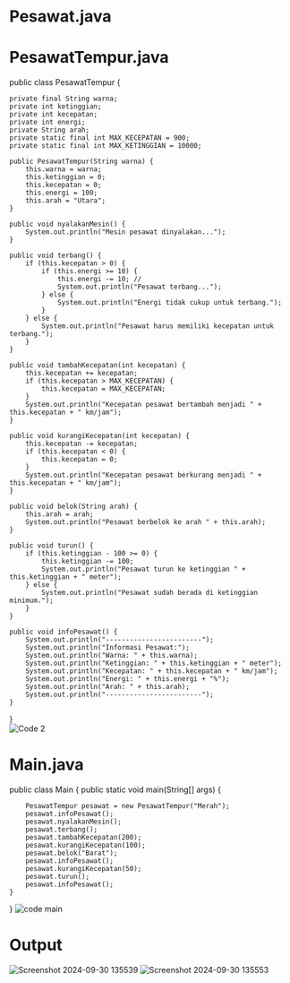 # Pesawat.java
# PesawatTempur.java
public class PesawatTempur {

    private final String warna;
    private int ketinggian; 
    private int kecepatan; 
    private int energi; 
    private String arah;
    private static final int MAX_KECEPATAN = 900;
    private static final int MAX_KETINGGIAN = 10000; 

    public PesawatTempur(String warna) {
        this.warna = warna;
        this.ketinggian = 0;
        this.kecepatan = 0;
        this.energi = 100;
        this.arah = "Utara";
    }

    public void nyalakanMesin() {
        System.out.println("Mesin pesawat dinyalakan...");
    }

    public void terbang() {
        if (this.kecepatan > 0) {
            if (this.energi >= 10) { 
                this.energi -= 10; // 
                System.out.println("Pesawat terbang...");
            } else {
                System.out.println("Energi tidak cukup untuk terbang.");
            }
        } else {
            System.out.println("Pesawat harus memiliki kecepatan untuk terbang.");
        }
    }

    public void tambahKecepatan(int kecepatan) {
        this.kecepatan += kecepatan;
        if (this.kecepatan > MAX_KECEPATAN) {
            this.kecepatan = MAX_KECEPATAN; 
        }
        System.out.println("Kecepatan pesawat bertambah menjadi " + this.kecepatan + " km/jam");
    }

    public void kurangiKecepatan(int kecepatan) {
        this.kecepatan -= kecepatan;
        if (this.kecepatan < 0) {
            this.kecepatan = 0; 
        }
        System.out.println("Kecepatan pesawat berkurang menjadi " + this.kecepatan + " km/jam");
    }

    public void belok(String arah) {
        this.arah = arah;
        System.out.println("Pesawat berbelok ke arah " + this.arah);
    }

    public void turun() {
        if (this.ketinggian - 100 >= 0) {
            this.ketinggian -= 100;
            System.out.println("Pesawat turun ke ketinggian " + this.ketinggian + " meter");
        } else {
            System.out.println("Pesawat sudah berada di ketinggian minimum.");
        }
    }

    public void infoPesawat() {
        System.out.println("------------------------");
        System.out.println("Informasi Pesawat:");
        System.out.println("Warna: " + this.warna);
        System.out.println("Ketinggian: " + this.ketinggian + " meter");
        System.out.println("Kecepatan: " + this.kecepatan + " km/jam");
        System.out.println("Energi: " + this.energi + "%");
        System.out.println("Arah: " + this.arah);
        System.out.println("------------------------");
    }
}    
![Code 2](https://github.com/user-attachments/assets/27c30989-c328-492c-a31f-c3512142d1d1)

# Main.java
public class Main {
    public static void main(String[] args) {

        PesawatTempur pesawat = new PesawatTempur("Merah");
        pesawat.infoPesawat();
        pesawat.nyalakanMesin();
        pesawat.terbang();
        pesawat.tambahKecepatan(200);
        pesawat.kurangiKecepatan(100);
        pesawat.belok("Barat");
        pesawat.infoPesawat();
        pesawat.kurangiKecepatan(50);
        pesawat.turun();
        pesawat.infoPesawat();
    }    
}
![code main](https://github.com/user-attachments/assets/0f1e69d0-f876-42fd-b697-f932ccc9dd9f)

# Output
![Screenshot 2024-09-30 135539](https://github.com/user-attachments/assets/bd9a289b-1782-4cdf-ad44-057764cb4be9)
![Screenshot 2024-09-30 135553](https://github.com/user-attachments/assets/4bdcf3a6-120a-4ca2-9d2a-fbcdd81ccdea)
